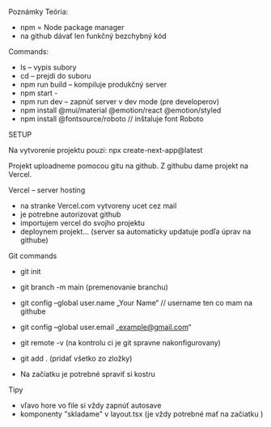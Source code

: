 Poznámky
Teória:
- npm = Node package manager
- na github dávať len funkčný bezchybný kód

Commands: 
- ls – vypis subory
- cd – prejdi do suboru
- npm run build – kompiluje produkčný server 
- npm start - 
- npm run dev – zapnúť server v dev mode (pre developerov)
- npm install @mui/material @emotion/react @emotion/styled
- npm install @fontsource/roboto          // inštaluje font Roboto


SETUP

Na vytvorenie projektu pouzi:  npx create-next-app@latest

Projekt uploadneme pomocou gitu na github.
Z githubu dame projekt na Vercel.

Vercel – server hosting
- na stranke Vercel.com vytvoreny ucet cez mail
- je potrebne autorizovat github
- importujem vercel do svojho projektu
- deploynem projekt… (server sa automaticky updatuje podľa úprav na githube)

Git commands
- git init 
- git branch -m main         (premenovanie branchu)
- git config –global user.name „Your Name“         // username ten co mam na githube
- git config –global user.email „example@gmail.com“
- git remote -v       (na kontrolu ci je git spravne nakonfigurovany)
- git add .               (pridať všetko zo zložky)

- Na začiatku je potrebné spraviť si kostru

Tipy
- vľavo hore vo file si vždy zapnúť autosave
- komponenty "skladame" v layout.tsx (je vždy potrebné mať na začiatku )